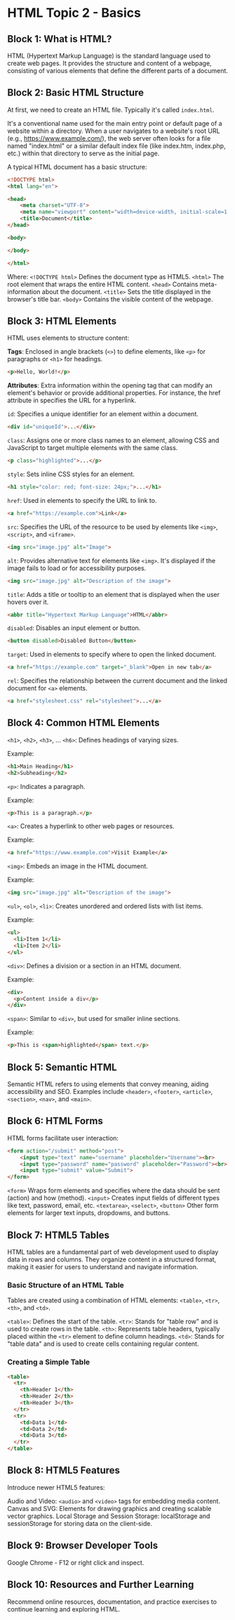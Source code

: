 # HTML Topic 2 - Basics

## Block 1: What is HTML?

HTML (Hypertext Markup Language) is the standard language used to create web pages. It provides the structure and content of a webpage, consisting of various elements that define the different parts of a document.

## Block 2: Basic HTML Structure

At first, we need to create an HTML file. Typically it's called `index.html`. 

It's a conventional name used for the main entry point or default page of a website within a directory. When a user navigates to a website's root URL (e.g., https://www.example.com/), the web server often looks for a file named "index.html" or a similar default index file (like index.htm, index.php, etc.) within that directory to serve as the initial page.

A typical HTML document has a basic structure:

```html
<!DOCTYPE html>
<html lang="en">

<head>
    <meta charset="UTF-8">
    <meta name="viewport" content="width=device-width, initial-scale=1.0">
    <title>Document</title>
</head>

<body>

</body>

</html>
```

Where:
`<!DOCTYPE html>` Defines the document type as HTML5.
`<html>` The root element that wraps the entire HTML content.
`<head>` Contains meta-information about the document.
`<title>` Sets the title displayed in the browser's title bar.
`<body>` Contains the visible content of the webpage.

## Block 3: HTML Elements

HTML uses elements to structure content:

**Tags**: Enclosed in angle brackets (`<>`) to define elements, like `<p>` for paragraphs or `<h1>` for headings.

```html
<p>Hello, World!</p>
```

**Attributes**: Extra information within the opening tag that can modify an element's behavior or provide additional properties. For instance, the href attribute in specifies the URL for a hyperlink.

`id`: Specifies a unique identifier for an element within a document.

```html
<div id="uniqueId">...</div>
```

`class`: Assigns one or more class names to an element, allowing CSS and JavaScript to target multiple elements with the same class.

```html
<p class="highlighted">...</p>
```

`style`: Sets inline CSS styles for an element.

```html
<h1 style="color: red; font-size: 24px;">...</h1>
```

`href`: Used in <a> elements to specify the URL to link to.

```html
<a href="https://example.com">Link</a>
```

`src`: Specifies the URL of the resource to be used by elements like `<img>`, `<script>`, and `<iframe>`.

```html
<img src="image.jpg" alt="Image">
```

`alt`: Provides alternative text for elements like `<img>`. It's displayed if the image fails to load or for accessibility purposes.

```html
<img src="image.jpg" alt="Description of the image">
```

`title`: Adds a title or tooltip to an element that is displayed when the user hovers over it.

```html
<abbr title="Hypertext Markup Language">HTML</abbr>
```

`disabled`: Disables an input element or button.

```html
<button disabled>Disabled Button</button>
```

`target`: Used in <a> elements to specify where to open the linked document.

```html
<a href="https://example.com" target="_blank">Open in new tab</a>
```

`rel`: Specifies the relationship between the current document and the linked document for `<a>` elements.

```html
<a href="stylesheet.css" rel="stylesheet">...</a>
```

## Block 4: Common HTML Elements

`<h1>`, `<h2>`, `<h3>`, ... `<h6>`: Defines headings of varying sizes.

Example:

```html
<h1>Main Heading</h1>
<h2>Subheading</h2>
```

`<p>`: Indicates a paragraph.

Example:

```html
<p>This is a paragraph.</p>
```

`<a>`: Creates a hyperlink to other web pages or resources.

Example:

```html
<a href="https://www.example.com">Visit Example</a>
```

`<img>`: Embeds an image in the HTML document.

Example:

```html
<img src="image.jpg" alt="Description of the image">
```

`<ul>`, `<ol>`, `<li>`: Creates unordered and ordered lists with list items.

Example:

```html
<ul>
  <li>Item 1</li>
  <li>Item 2</li>
</ul>
```

`<div>`: Defines a division or a section in an HTML document.

Example:

```html
<div>
  <p>Content inside a div</p>
</div>
```

`<span>`: Similar to `<div>`, but used for smaller inline sections.

Example:

```html
<p>This is <span>highlighted</span> text.</p>
```

## Block 5: Semantic HTML

Semantic HTML refers to using elements that convey meaning, aiding accessibility and SEO. Examples include `<header>`, `<footer>`, `<article>`, `<section>`, `<nav>`, and `<main>`.

## Block 6: HTML Forms

HTML forms facilitate user interaction:

```html
<form action="/submit" method="post">
    <input type="text" name="username" placeholder="Username"><br>
    <input type="password" name="password" placeholder="Password"><br>
    <input type="submit" value="Submit">
</form>
```

`<form>` Wraps form elements and specifies where the data should be sent (action) and how (method).
`<input>` Creates input fields of different types like text, password, email, etc.
`<textarea>`, `<select>`, `<button>` Other form elements for larger text inputs, dropdowns, and buttons.

## Block 7: HTML5 Tables

HTML tables are a fundamental part of web development used to display data in rows and columns. They organize content in a structured format, making it easier for users to understand and navigate information.

### Basic Structure of an HTML Table

Tables are created using a combination of HTML elements: `<table>`, `<tr>`, `<th>`, and `<td>`.

`<table>`: Defines the start of the table.
`<tr>`: Stands for "table row" and is used to create rows in the table.
`<th>`: Represents table headers, typically placed within the `<tr>` element to define column headings.
`<td>`: Stands for "table data" and is used to create cells containing regular content.

### Creating a Simple Table

```html
<table>
  <tr>
    <th>Header 1</th>
    <th>Header 2</th>
    <th>Header 3</th>
  </tr>
  <tr>
    <td>Data 1</td>
    <td>Data 2</td>
    <td>Data 3</td>
  </tr>
</table>
```

## Block 8: HTML5 Features

Introduce newer HTML5 features:

Audio and Video: `<audio>` and `<video>` tags for embedding media content.
Canvas and SVG: Elements for drawing graphics and creating scalable vector graphics.
Local Storage and Session Storage: localStorage and sessionStorage for storing data on the client-side.

## Block 9: Browser Developer Tools

Google Chrome - F12 or right click and inspect.

## Block 10: Resources and Further Learning

Recommend online resources, documentation, and practice exercises to continue learning and exploring HTML.

